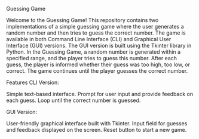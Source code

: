 Guessing Game

Welcome to the Guessing Game! This repository contains two implementations of a simple guessing game where the user generates a random number and then tries to guess the correct number. The game is available in both Command Line Interface (CLI) and Graphical User Interface (GUI) versions. The GUI version is built using the Tkinter library in Python.
In the Guessing Game, a random number is generated within a specified range, and the player tries to guess this number. After each guess, the player is informed whether their guess was too high, too low, or correct. The game continues until the player guesses the correct number.

Features
CLI Version:

Simple text-based interface.
Prompt for user input and provide feedback on each guess.
Loop until the correct number is guessed.

GUI Version:

User-friendly graphical interface built with Tkinter.
Input field for guesses and feedback displayed on the screen.
Reset button to start a new game.
